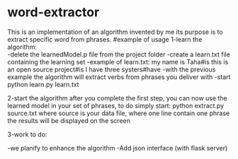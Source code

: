 # word-extractor
This is an implementation of an algorithm invented by me its purpose is to extract specific word from phrases.
#example of usage
1-learn the algorithm:<br>
  -delete the learnedModel.p file from the project folder
  -create a learn.txt file containing the learning set
  -example of learn.txt:
      my name is Taha#is
      this is an open source project#is
      I have three systers#have
  -with the previous example the algorithm will extract verbs from phrases you deliver with
  -start python learn.py learn.txt
  
2-start the algorithm
  after you complete the first step, you can now use the learned model in your set of phrases, to do simply start:
  python extract.py source.txt
  where source is your data file, where one line contain one phrase
  the results will be displayed on the screen
  
3-work to do:

 -we planify to enhance the algorithm
 -Add json interface (with flask server)
